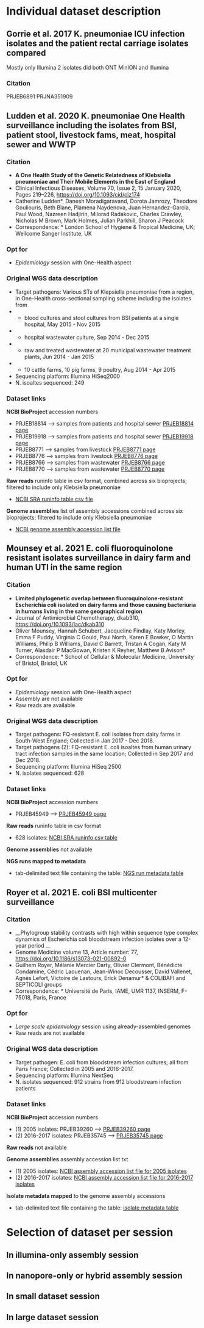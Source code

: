
# Individual dataset description


## Gorrie et al. 2017 K. pneumoniae ICU infection isolates and the patient rectal carriage isolates compared

Mostly only Illumina
2 isolates did both ONT MinION and Illumina


### Citation

PRJEB6891
PRJNA351909



## Ludden et al. 2020 K. pneumoniae One Health surveillance including the isolates from BSI, patient stool, livestock fams, meat, hospital sewer and WWTP

### Citation
- __A One Health Study of the Genetic Relatedness of Klebsiella pneumoniae and Their Mobile Elements in the East of England__
- Clinical Infectious Diseases, Volume 70, Issue 2, 15 January 2020, Pages 219–226, https://doi.org/10.1093/cid/ciz174
- Catherine Ludden\*, Danesh Moradigaravand, Dorota Jamrozy, Theodore Gouliouris, Beth Blane, Plamena Naydenova, Juan Hernandez-Garcia, Paul Wood, Nazreen Hadjirin, Milorad Radakovic, Charles Crawley, Nicholas M Brown, Mark Holmes, Julian Parkhill, Sharon J Peacock
- Correspondence: \* London School of Hygiene & Tropical Medicine, UK; Wellcome Sanger Institute, UK

### Opt for
- *Epidemiology* session with One-Health aspect

### Original WGS data description
- Target pathogens: Various STs of Klepsiella pneumoniae from a region, in One-Health cross-sectional sampling scheme including the isolates from
- * blood cultures and stool cultures from BSI patients at a single hospital, May 2015 - Nov 2015
- * hospital wastewater culture, Sep 2014 - Dec 2015
- * raw and treated wastewater at 20 municipal wastewater treatment plants, Jun 2014 - Jan 2015
- * 10 cattle farms, 10 pig farms, 9 poultry, Aug 2014 - Apr 2015
- Sequencing platform: Illumina HiSeq2000
- N. isoaltes sequenced: 249

### Dataset links
__NCBI BioProject__ accession numbers
- PRJEB18814 --> samples from patients and hospital sewer [PRJEB18814 page](https://www.ncbi.nlm.nih.gov/bioproject/PRJEB18814/)
- PRJEB19918 --> samples from patients and hospital sewer [PRJEB19918 page](https://www.ncbi.nlm.nih.gov/bioproject/PRJEB19918/)
- PRJEB8771 --> samples from livestock [PRJEB8771 page](https://www.ncbi.nlm.nih.gov/bioproject/PRJEB8771/)
- PRJEB8776 --> samples from livestock [PRJEB8776 page](https://www.ncbi.nlm.nih.gov/bioproject/PRJEB8776/)
- PRJEB8766 --> samples from wastewater [PRJEB8766 page](https://www.ncbi.nlm.nih.gov/bioproject/PRJEB8766/)
- PRJEB8770 --> samples from wastewater [PRJEB8770 page](https://www.ncbi.nlm.nih.gov/bioproject/PRJEB8770/)

__Raw reads__ runinfo table in csv format, combined across six bioprojects; filtered to include only Klebsiella pneumoniae
- [NCBI SRA runinfo table csv file](https://github.com/kihyunee/genomics_tutorial/blob/main/datasets/Ludden_2020/Ludden_2020_all_Kpn_SraRunInfo.csv)

__Genome assemblies__ list of assembly accessions combined across six bioprojects; filtered to include only Klebsiella pneumoniae
- [NCBI genome assembly accession list file](https://github.com/kihyunee/genomics_tutorial/blob/main/datasets/Ludden_2020/Ludden_2020_all_Kpn_assembly_list.txt)




## Mounsey et al. 2021 E. coli fluoroquinolone resistant isolates surveillance in dairy farm and human UTI in the same region

### Citation
- __Limited phylogenetic overlap between fluoroquinolone-resistant Escherichia coli isolated on dairy farms and those causing bacteriuria in humans living in the same geographical region__
- Journal of Antimicrobial Chemotherapy, dkab310, https://doi.org/10.1093/jac/dkab310
- Oliver Mounsey, Hannah Schubert, Jacqueline Findlay, Katy Morley, Emma F Puddy, Virginia C Gould, Paul North, Karen E Bowker, O Martin Williams, Philip B Williams, David C Barrett, Tristan A Cogan, Katy M Turner, Alasdair P MacGowan, Kristen K Reyher, Matthew B Avison*
- Correspondence: \* School of Cellular & Molecular Medicine, University of Bristol, Bristol, UK

### Opt for
- *Epidemiology* session with One-Health aspect
- Assembly are not available
- Raw reads are available

### Original WGS data description
- Target pathogens: FQ-resistant E. coli isolates from dairy farms in South-West England; Collected in Jan 2017 - Dec 2018.
- Target pathogens (2): FQ-resistant E. coli isoaltes from human urinary tract infection samples in the same location; Collected in Sep 2017 and Dec 2018.
- Sequencing platform: Illumina HiSeq 2500
- N. isolates sequenced: 628

### Dataset links
__NCBI BioProject__ accession numbers
- PRJEB45949 --> [PRJEB45949 page](https://www.ncbi.nlm.nih.gov/bioproject/PRJEB45949/) 

__Raw reads__ runinfo table in csv format
- 628 isolates: [NCBI SRA runinfo csv table](https://github.com/kihyunee/genomics_tutorial/blob/main/datasets/Mounsey_2021/Mounsey_2021_SraRunInfo.csv)

__Genome assemblies__ not available

__NGS runs mapped to metadata__ 
- tab-delimited text file containing the table: [NGS run metadata table](https://github.com/kihyunee/genomics_tutorial/blob/main/datasets/Mounsey_2021/Mounsey_2021_EraRunInfo.tsv)




## Royer et al. 2021 E. coli BSI multicenter surveillance

### Citation
- __Phylogroup stability contrasts with high within sequence type complex dynamics of Escherichia coli bloodstream infection isolates over a 12-year period
__
- Genome Medicine volume 13, Article number: 77, https://doi.org/10.1186/s13073-021-00892-0
- Guilhem Royer, Mélanie Mercier Darty, Olivier Clermont, Bénédicte Condamine, Cédric Laouenan, Jean-Winoc Decousser, David Vallenet, Agnès Lefort, Victoire de Lastours, Erick Denamur\* & COLIBAFI and SEPTICOLI groups
- Correspondence: \* Université de Paris, IAME, UMR 1137, INSERM, F-75018, Paris, France


### Opt for
- *Large scale epidemiology* session using already-assembled genomes
- Raw reads are not available

### Original WGS data description
- Target pathogen: E. coli from bloodstream infection cultures; all from Paris France; Collected in 2005 and 2016-2017.
- Sequencing platform: Illumina NextSeq
- N. isolates sequenced: 912 strains from 912 bloodstream infection patients 

### Dataset links
__NCBI BioProject__ accession numbers
- (1) 2005 isolates: PRJEB39260 --> [PRJEB39260 page](https://www.ncbi.nlm.nih.gov/bioproject/PRJEB39260/) 
- (2) 2016-2017 isolates: PRJEB35745 --> [PRJEB35745 page](https://www.ncbi.nlm.nih.gov/bioproject/PRJEB35745/) 

__Raw reads__ not available

__Genome assemblies__ assembly accession list txt
- (1) 2005 isolates: [NCBI assembly accession list file for 2005 isolates](https://github.com/kihyunee/genomics_tutorial/blob/main/datasets/Royer_2021/PRJEB39260_assembly_accession_list.txt)
- (2) 2016-2017 isolates: [NCBI assembly accession list file for 2016-2017 isolates](https://github.com/kihyunee/genomics_tutorial/blob/main/datasets/Royer_2021/PRJEB35745_assembly_accession_list.txt)

__Isolate metadata mapped__ to the genome assembly accessions
- tab-delimited text file containing the table: [isolate metadata table](https://github.com/kihyunee/genomics_tutorial/blob/main/datasets/Royer_2021/TableS2_isolate_metadata.txt)



# Selection of dataset per session

## In illumina-only assembly session


## In nanopore-only or hybrid assembly session


## In small dataset session


## In large dataset session



